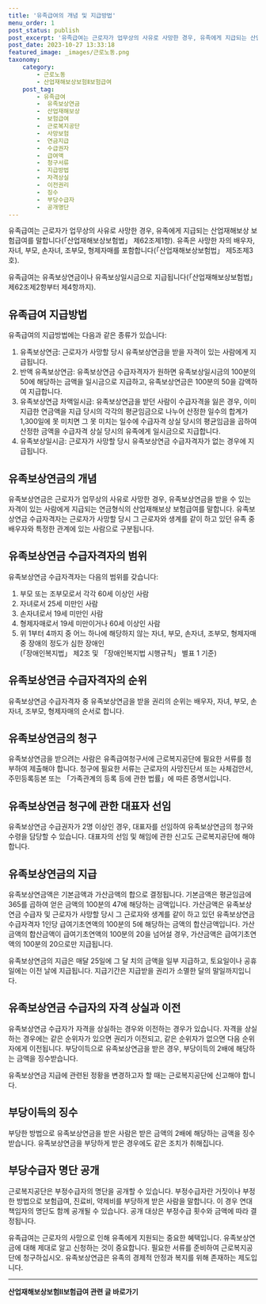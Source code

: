 ```yaml
---
title: '유족급여의 개념 및 지급방법'
menu_order: 1
post_status: publish
post_excerpt: '유족급여는 근로자가 업무상의 사유로 사망한 경우, 유족에게 지급되는 산업재해보상 보험급여를 말합니다  산업재해보상보험법  제62조제1항 . 유족은 사망한 자의 배우자, 자녀, 부모, 손자녀, 조부모, 형제자매를 포함합니다  산업재해보상보험법  제5조제3호 .'
post_date: 2023-10-27 13:33:18
featured_image: _images/근로노동.png
taxonomy:
    category:
        - 근로노동
        - 산업재해보상보험Ⅱ보험급여
    post_tag:
        - 유족급여
        -  유족보상연금
        -  산업재해보상
        -  보험급여
        -  근로복지공단
        -  사망보험
        -  연금지급
        -  수급권자
        -  급여액
        -  청구서류
        -  지급방법
        -  자격상실
        -  이전권리
        -  징수
        -  부당수급자
        -  공개명단
---
```



유족급여는 근로자가 업무상의 사유로 사망한 경우, 유족에게 지급되는 산업재해보상 보험급여를 말합니다(「산업재해보상보험법」 제62조제1항). 유족은 사망한 자의 배우자, 자녀, 부모, 손자녀, 조부모, 형제자매를 포함합니다(「산업재해보상보험법」 제5조제3호).

유족급여는 유족보상연금이나 유족보상일시금으로 지급됩니다(「산업재해보상보험법」 제62조제2항부터 제4항까지).

## 유족급여 지급방법

유족급여의 지급방법에는 다음과 같은 종류가 있습니다:

1. 유족보상연금: 근로자가 사망할 당시 유족보상연금을 받을 자격이 있는 사람에게 지급됩니다.
2. 반액 유족보상연금: 유족보상연금 수급자격자가 원하면 유족보상일시금의 100분의 50에 해당하는 금액을 일시금으로 지급하고, 유족보상연금은 100분의 50을 감액하여 지급합니다.
3. 유족보상연금 차액일시금: 유족보상연금을 받던 사람이 수급자격을 잃은 경우, 이미 지급한 연금액을 지급 당시의 각각의 평균임금으로 나누어 산정한 일수의 합계가 1,300일에 못 미치면 그 못 미치는 일수에 수급자격 상실 당시의 평균임금을 곱하여 산정한 금액을 수급자격 상실 당시의 유족에게 일시금으로 지급합니다.
4. 유족보상일시금: 근로자가 사망할 당시 유족보상연금 수급자격자가 없는 경우에 지급됩니다.

## 유족보상연금의 개념

유족보상연금은 근로자가 업무상의 사유로 사망한 경우, 유족보상연금을 받을 수 있는 자격이 있는 사람에게 지급되는 연금형식의 산업재해보상 보험급여를 말합니다. 유족보상연금 수급자격자는 근로자가 사망할 당시 그 근로자와 생계를 같이 하고 있던 유족 중 배우자와 특정한 관계에 있는 사람으로 구분됩니다.

## 유족보상연금 수급자격자의 범위

유족보상연금 수급자격자는 다음의 범위를 갖습니다:

1. 부모 또는 조부모로서 각각 60세 이상인 사람
2. 자녀로서 25세 미만인 사람
3. 손자녀로서 19세 미만인 사람
4. 형제자매로서 19세 미만이거나 60세 이상인 사람
5. 위 1부터 4까지 중 어느 하나에 해당하지 않는 자녀, 부모, 손자녀, 조부모, 형제자매 중 장애의 정도가 심한 장애인  
(「장애인복지법」 제2조 및 「장애인복지법 시행규칙」 별표 1 기준)

## 유족보상연금 수급자격자의 순위

유족보상연금 수급자격자 중 유족보상연금을 받을 권리의 순위는 배우자, 자녀, 부모, 손자녀, 조부모, 형제자매의 순서로 합니다.

## 유족보상연금의 청구

유족보상연금을 받으려는 사람은 유족급여청구서에 근로복지공단에 필요한 서류를 첨부하여 제출해야 합니다. 청구에 필요한 서류는 근로자의 사망진단서 또는 사체검안서, 주민등록등본 또는 「가족관계의 등록 등에 관한 법률」에 따른 증명서입니다. 

## 유족보상연금 청구에 관한 대표자 선임

유족보상연금 수급권자가 2명 이상인 경우, 대표자를 선임하여 유족보상연금의 청구와 수령을 담당할 수 있습니다. 대표자의 선임 및 해임에 관한 신고도 근로복지공단에 해야 합니다.

## 유족보상연금의 지급

유족보상연금액은 기본금액과 가산금액의 합으로 결정됩니다. 기본금액은 평균임금에 365를 곱하여 얻은 금액의 100분의 47에 해당하는 금액입니다. 가산금액은 유족보상연금 수급자 및 근로자가 사망할 당시 그 근로자와 생계를 같이 하고 있던 유족보상연금 수급자격자 1인당 급여기초연액의 100분의 5에 해당하는 금액의 합산금액입니다. 가산금액의 합산금액이 급여기초연액의 100분의 20을 넘어설 경우, 가산금액은 급여기초연액의 100분의 20으로만 지급됩니다.

유족보상연금의 지급은 매달 25일에 그 달 치의 금액을 일부 지급하고, 토요일이나 공휴일에는 이전 날에 지급됩니다. 지급기간은 지급받을 권리가 소멸한 달의 말일까지입니다.

## 유족보상연금 수급자의 자격 상실과 이전

유족보상연금 수급자가 자격을 상실하는 경우와 이전하는 경우가 있습니다. 자격을 상실하는 경우에는 같은 순위자가 있으면 권리가 이전되고, 같은 순위자가 없으면 다음 순위자에게 이전됩니다. 부당이득으로 유족보상연금을 받은 경우, 부당이득의 2배에 해당하는 금액을 징수받습니다.

유족보상연금 지급에 관련된 정황을 변경하고자 할 때는 근로복지공단에 신고해야 합니다.

## 부당이득의 징수

부당한 방법으로 유족보상연금을 받은 사람은 받은 금액의 2배에 해당하는 금액을 징수받습니다. 유족보상연금을 부당하게 받은 경우에도 같은 조치가 취해집니다.

## 부당수급자 명단 공개

근로복지공단은 부정수급자의 명단을 공개할 수 있습니다. 부정수급자란 거짓이나 부정한 방법으로 보험급여, 진료비, 약제비를 부당하게 받은 사람을 말합니다. 이 경우 연대책임자의 명단도 함께 공개될 수 있습니다. 공개 대상은 부정수급 횟수와 금액에 따라 결정됩니다.

유족급여는 근로자의 사망으로 인해 유족에게 지원되는 중요한 혜택입니다. 유족보상연금에 대해 제대로 알고 신청하는 것이 중요합니다. 필요한 서류를 준비하여 근로복지공단에 청구하십시오. 유족보상연금은 유족의 경제적 안정과 복지를 위해 존재하는 제도입니다.
<!-- wp:separator -->
<hr class="wp-block-separator has-alpha-channel-opacity"/>
<!-- /wp:separator -->

<!-- wp:group {"backgroundColor":"base","layout":{"type":"constrained"}} -->
<div class="wp-block-group has-base-background-color has-background"><!-- wp:paragraph {"align":"center","fontSize":"medium"} -->
<p class="has-text-align-center has-large-font-size"><strong>산업재해보상보험Ⅱ보험급여 관련 글 바로가기</strong></p>
<!-- /wp:paragraph -->


<!-- wp:latest-posts
{"categories":[{"id":10872,"count":19,"description":"","link":"https://uknowlaw.com/category/%ec%82%b0%ec%97%85%ec%9e%ac%ed%95%b4%eb%b3%b4%ec%83%81%eb%b3%b4%ed%97%98%e2%85%b1%eb%b3%b4%ed%97%98%ea%b8%89%ec%97%ac/","name":"산업재해보상보험Ⅱ보험급여","slug":"산업재해보상보험Ⅱ보험급여","taxonomy":"category","parent":0,"meta":[],"_links":{"self":[{"href":"https://uknowlaw.com/wp-json/wp/v2/categories/10872"}],"collection":[{"href":"https://uknowlaw.com/wp-json/wp/v2/categories"}],"about":[{"href":"https://uknowlaw.com/wp-json/wp/v2/taxonomies/category"}],"wp:post_type":[{"href":"https://uknowlaw.com/wp-json/wp/v2/posts?categories=10872"}],"curies":[{"name":"wp","href":"https://api.w.org/{rel}","templated":true}]}}],"postsToShow":100,"excerptLength":28,"postLayout":"grid","columns":2,"featuredImageAlign":"left","featuredImageSizeSlug":"large","fontSize":18px} /--></div>
<!-- /wp:group -->